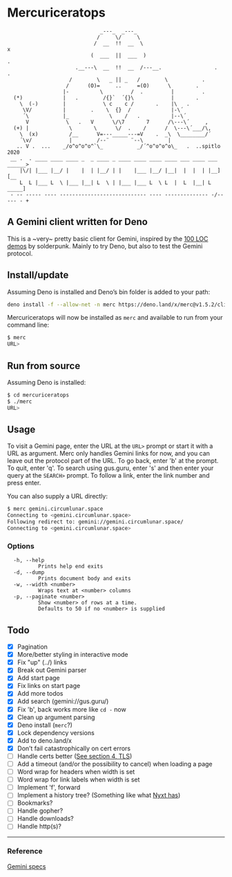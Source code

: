 # Mercuriceratops

```text
                              _---_  _---_
                             /     \/     \
                            /  __  !!  __  \                               x
                           (  ___  ||  ___  )                             .
                      .__---\  __  !!  __  /---__.                 .   .
                    /        \   _ || _   /        \           .
                   /      (O)=     ..     =(O)      \        .
                  |-          \         /  .         |         .
  (*)             |   .        /{}`  ´{}\            |       .
    \  (-)        |            \ c    c /       .    |\   .
     \V/          |        .    \  {}  /             |-\´
     ´\           |_             \    /   .          |--\´
      V            \   .   V      \/\7       7      /\---\´     ,
  (+) |             \       \      \/  .    /      /  \---\´___/\,
    \  (x)          /__      V=---_____---=V    .  _\  \________/´
    ´\v/            |        /--¨       ¨--\        |
   .. V .  ...    _/o^o^o^o^`\_           _/´^o^o^o^o\_   .  ..spitlo 2020
 __ .  . ____ ____ ____ _  _ ____ _ ____ ____ ____ ____ ___ ____ ___  ______>
    |\/| |___ |__/ |    |  | |__/ | |    |___ |__/ |__|  |  |  | |__] [__
    L  L |___ L  \ |___ |__| L  \ | |___ |___ L  \ L  |  L  |__| L  _____]
 - -- ----- ---- ---------------------------- ---- -------------- -/-- --- - +
```

## A Gemini client written for Deno

This is a ~very~ pretty basic client for Gemini, inspired by the [100 LOC demos](https://tildegit.org/solderpunk) by solderpunk. Mainly to try Deno, but also to test the Gemini protocol.

## Install/update

Assuming Deno is installed and Deno’s bin folder is added to your path:

```bash
deno install -f --allow-net -n merc https://deno.land/x/merc@v1.5.2/cli.ts
```

Mercuriceratops will now be installed as `merc` and available to run from your command line:

```bash
$ merc
URL>
```

## Run from source

Assuming Deno is installed:

```bash
$ cd mercuriceratops
$ ./merc
URL>
```

## Usage

To visit a Gemini page, enter the URL at the `URL>` prompt or start it with a URL as argument.
Merc only handles Gemini links for now, and you can leave out the protocol part of the URL.
To go back, enter 'b' at the prompt. To quit, enter 'q'.
To search using gus.guru, enter 's' and then enter your query at the `SEARCH>` prompt.
To follow a link, enter the link number and press enter.

You can also supply a URL directly:

```bash
$ merc gemini.circumlunar.space
Connecting to <gemini.circumlunar.space>
Following redirect to: gemini://gemini.circumlunar.space/
Connecting to <gemini.circumlunar.space>
```

### Options

```text
  -h, --help
          Prints help end exits
  -d, --dump
          Prints document body and exits
  -w, --width <number>
          Wraps text at <number> columns
  -p, --paginate <number>
          Show <number> of rows at a time.
          Defaults to 50 if no <number> is supplied
```

## Todo

- [x] Pagination
- [x] More/better styling in interactive mode
- [x] Fix "up" (../) links
- [x] Break out Gemini parser
- [x] Add start page
- [x] Fix links on start page
- [x] Add more todos
- [x] Add search (gemini://gus.guru/)
- [x] Fix 'b', back works more like `cd -` now
- [x] Clean up argument parsing
- [x] Deno install (`merc`?)
- [x] Lock dependency versions
- [x] Add to deno.land/x
- [x] Don’t fail catastrophically on cert errors
- [ ] Handle certs better ([See section 4, TLS](https://gemini.circumlunar.space/docs/specification.html))
- [ ] Add a timeout (and/or the possibility to cancel) when loading a page
- [ ] Word wrap for headers when width is set
- [ ] Word wrap for link labels when width is set
- [ ] Implement 'f', forward
- [ ] Implement a history tree? (Something like what [Nyxt has](https://github.com/atlas-engineer/nyxt#history-as-a-tree))
- [ ] Bookmarks?
- [ ] Handle gopher?
- [ ] Handle downloads?
- [ ] Handle http(s)?

---

### Reference

[Gemini specs](https://gemini.circumlunar.space/docs/spec-spec.txt)
